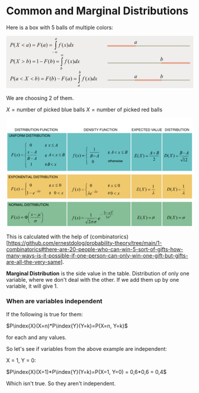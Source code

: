 # Common and Marginal Distributions

Here is a box with 5 balls of multiple colors:

![Common and Marginal Distributions 1](https://github.com/ernestdolog/probability-theory/blob/main/assets/continous_probability_distribution_2.png)

We are choosing 2 of them. 

$X = \text{number of picked blue balls}$
$X = \text{number of picked red balls}$

![Common and Marginal Distributions 2](https://github.com/ernestdolog/probability-theory/blob/main/assets/continous_probability_distribution_1.png)

This is calculated with the help of (combinatorics)[https://github.com/ernestdolog/probability-theory/tree/main/1-combinatorics#there-are-20-people-who-can-win-5-sort-of-gifts-how-many-ways-is-it-possible-if-one-person-can-only-win-one-gift-but-gifts-are-all-the-very-same].

**Marginal Distribution** is the side value in the table. Distribution of only one variable, where we don't deal with the other. If we add them up by one variable, it will give 1.

### When are variables independent

If the following is true for them:

$P\index{X}(X=n)*P\index{Y}(Y=k)=P(X=n, Y=k)$

for each and any values.

So let's see if variables from the above example are independent:

X = 1, Y = 0:

$P\index{X}(X=1)*P\index{Y}(Y=k)=P(X=1, Y=0) = 0,6*0,6 = 0,4$

Which isn't true. So they aren't independent.
